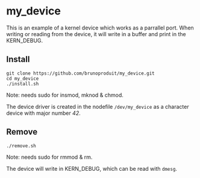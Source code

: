 # my_device
This is an example of a kernel device which works as a parrallel port. When writing or reading from the device, it will write in a buffer and print in the KERN_DEBUG.

## Install

```
git clone https://github.com/brunoproduit/my_device.git
cd my_device
./install.sh
```

Note: needs sudo for insmod, mknod & chmod.

The device driver is created in the nodefile `/dev/my_device` as a character device with major number *42*.

## Remove 

```
./remove.sh
```

Note: needs sudo for rmmod & rm.

The device will write in KERN_DEBUG, which can be read with `dmesg`.
